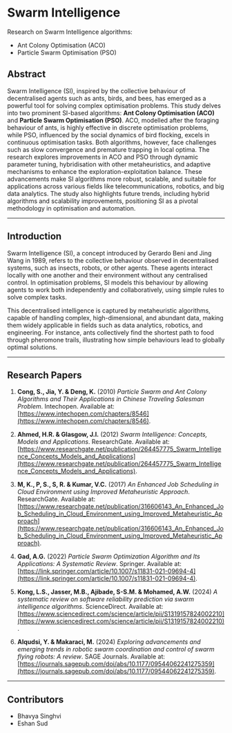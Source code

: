 # Swarm Intelligence

Research on Swarm Intelligence algorithms:

- Ant Colony Optimisation (ACO)
- Particle Swarm Optimisation (PSO)

## Abstract

Swarm Intelligence (SI), inspired by the collective behaviour of decentralised agents such as ants, birds, and bees, has emerged as a powerful tool for solving complex optimisation problems. This study delves into two prominent SI-based algorithms: **Ant Colony Optimisation (ACO)** and **Particle Swarm Optimisation (PSO)**. ACO, modelled after the foraging behaviour of ants, is highly effective in discrete optimisation problems, while PSO, influenced by the social dynamics of bird flocking, excels in continuous optimisation tasks. Both algorithms, however, face challenges such as slow convergence and premature trapping in local optima. The research explores improvements in ACO and PSO through dynamic parameter tuning, hybridisation with other metaheuristics, and adaptive mechanisms to enhance the exploration-exploitation balance. These advancements make SI algorithms more robust, scalable, and suitable for applications across various fields like telecommunications, robotics, and big data analytics. The study also highlights future trends, including hybrid algorithms and scalability improvements, positioning SI as a pivotal methodology in optimisation and automation.

---

## Introduction

Swarm Intelligence (SI), a concept introduced by Gerardo Beni and Jing Wang in 1989, refers to the collective behaviour observed in decentralised systems, such as insects, robots, or other agents. These agents interact locally with one another and their environment without any centralised control. In optimisation problems, SI models this behaviour by allowing agents to work both independently and collaboratively, using simple rules to solve complex tasks.

This decentralised intelligence is captured by metaheuristic algorithms, capable of handling complex, high-dimensional, and abundant data, making them widely applicable in fields such as data analytics, robotics, and engineering. For instance, ants collectively find the shortest path to food through pheromone trails, illustrating how simple behaviours lead to globally optimal solutions.

---

## Research Papers

1. **Cong, S., Jia, Y. & Deng, K.** (2010) *Particle Swarm and Ant Colony Algorithms and Their Applications in Chinese Traveling Salesman Problem*. Intechopen. Available at: [https://www.intechopen.com/chapters/8546](https://www.intechopen.com/chapters/8546).

2. **Ahmed, H.R. & Glasgow, J.I.** (2012) *Swarm Intelligence: Concepts, Models and Applications*. ResearchGate. Available at: [https://www.researchgate.net/publication/264457775_Swarm_Intelligence_Concepts_Models_and_Applications](https://www.researchgate.net/publication/264457775_Swarm_Intelligence_Concepts_Models_and_Applications).

3. **M, K., P, S., S, R. & Kumar, V.C.** (2017) *An Enhanced Job Scheduling in Cloud Environment using Improved Metaheuristic Approach*. ResearchGate. Available at: [https://www.researchgate.net/publication/316606143_An_Enhanced_Job_Scheduling_in_Cloud_Environment_using_Improved_Metaheuristic_Approach](https://www.researchgate.net/publication/316606143_An_Enhanced_Job_Scheduling_in_Cloud_Environment_using_Improved_Metaheuristic_Approach).

4. **Gad, A.G.** (2022) *Particle Swarm Optimization Algorithm and Its Applications: A Systematic Review*. Springer. Available at: [https://link.springer.com/article/10.1007/s11831-021-09694-4](https://link.springer.com/article/10.1007/s11831-021-09694-4).

5. **Kong, L.S., Jasser, M.B., Ajibade, S-S.M. & Mohamed, A.W.** (2024) *A systematic review on software reliability prediction via swarm intelligence algorithms*. ScienceDirect. Available at: [https://www.sciencedirect.com/science/article/pii/S1319157824002210](https://www.sciencedirect.com/science/article/pii/S1319157824002210).

6. **Alqudsi, Y. & Makaraci, M.** (2024) *Exploring advancements and emerging trends in robotic swarm coordination and control of swarm flying robots: A review*. SAGE Journals. Available at: [https://journals.sagepub.com/doi/abs/10.1177/09544062241275359](https://journals.sagepub.com/doi/abs/10.1177/09544062241275359).

---

## Contributors

- Bhavya Singhvi
- Eshan Sud
